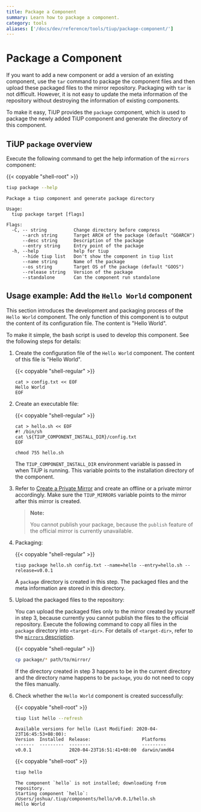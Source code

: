 ```yaml
---
title: Package a Component
summary: Learn how to package a component.
category: tools
aliases: ['/docs/dev/reference/tools/tiup/package-component/']
---
```


# Package a Component

If you want to add a new component or add a version of an existing component, use the `tar` command to package the component files and then upload these packaged files to the mirror repository. Packaging with `tar` is not difficult. However, it is not easy to update the meta information of the repository without destroying the information of existing components.

To make it easy, TiUP provides the `package` component, which is used to package the newly added TiUP component and generate the directory of this component.

## TiUP `package` overview

Execute the following command to get the help information of the `mirrors` component:

{{< copyable "shell-root" >}}

```bash
tiup package --help
```

```
Package a tiup component and generate package directory

Usage:
  tiup package target [flags]

Flags:
  -C, -- string          Change directory before compress
      --arch string      Target ARCH of the package (default "GOARCH")
      --desc string      Description of the package
      --entry string     Entry point of the package
  -h, --help             help for tiup
      --hide tiup list   Don't show the component in tiup list
      --name string      Name of the package
      --os string        Target OS of the package (default "GOOS")
      --release string   Version of the package
      --standalone       Can the component run standalone
```

## Usage example: Add the `Hello World` component

This section introduces the development and packaging process of the `Hello World` component. The only function of this component is to output the content of its configuration file. The content is "Hello World".

To make it simple, the bash script is used to develop this component. See the following steps for details:

1. Create the configuration file of the `Hello World` component. The content of this file is "Hello World".

    {{< copyable "shell-regular" >}}

    ```shell
    cat > config.txt << EOF
    Hello World
    EOF
    ```

2. Create an executable file:

    {{< copyable "shell-regular" >}}

    ```shell
    cat > hello.sh << EOF
    #! /bin/sh
    cat \${TIUP_COMPONENT_INSTALL_DIR}/config.txt
    EOF

    chmod 755 hello.sh
    ```

    The `TIUP_COMPONENT_INSTALL_DIR` environment variable is passed in when TiUP is running. This variable points to the installation directory of the component.

3. Refer to [Create a Private Mirror](/tiup/tiup-mirrors.md) and create an offline or a private mirror accordingly. Make sure the `TIUP_MIRRORS` variable points to the mirror after this mirror is created.

    > **Note:**
    >
    > You cannot publish your package, because the `publish` feature of the official mirror is currently unavailable.

4. Packaging:

    {{< copyable "shell-regular" >}}

    ```shell
    tiup package hello.sh config.txt --name=hello --entry=hello.sh --release=v0.0.1
    ```

    A `package` directory is created in this step. The packaged files and the meta information are stored in this directory.

5. Upload the packaged files to the repository:

    You can upload the packaged files only to the mirror created by yourself in step 3, because currently you cannot publish the files to the official repository. Execute the following command to copy all files in the `package` directory into `<target-dir>`. For details of `<target-dir>`, refer to the [`mirrors` description](/tiup/tiup-mirrors.md#mirrors-description).

    {{< copyable "shell-regular" >}}

    ```bash
    cp package/* path/to/mirror/
    ```

    If the directory created in step 3 happens to be in the current directory and the directory name happens to be `package`, you do not need to copy the files manually.

6. Check whether the `Hello World` component is created successfully:

    {{< copyable "shell-root" >}}

    ```bash
    tiup list hello --refresh
    ```

    ```
    Available versions for hello (Last Modified: 2020-04-23T16:45:53+08:00):
    Version  Installed  Release:                   Platforms
    -------  ---------  --------                   ---------
    v0.0.1              2020-04-23T16:51:41+08:00  darwin/amd64
    ```

    {{< copyable "shell-root" >}}

    ```bash
    tiup hello
    ```

    ```
    The component `hello` is not installed; downloading from repository.
    Starting component `hello`: /Users/joshua/.tiup/components/hello/v0.0.1/hello.sh
    Hello World
    ```
